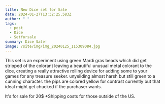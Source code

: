 ```yaml
---
title: New Dice set for Sale
date: 2024-01-27T13:32:25.583Z
author: " "
tags:
  - post
  - Dice
  - Setforsale
summary: Dice Sale!
image: /site/img/img_20240125_115309084.jpg
---
```

T﻿his set is an experiment using green Mardi gras beads which did get stripped of the colorant leaving a beautiful unusual metal colorant to the dice, creating a really attractive rolling device for adding some  to your games for any treasure seeker.  unyeilding almost harsh but still green to a cunning character. the pips are colored yellow for contrast currently but that ideal might get chucked if the purchaser wants.

I﻿t's for sale for 20$ +Shipping costs for those outside of the US.